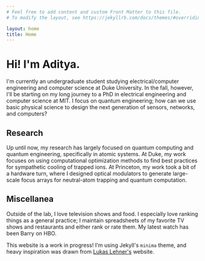 ```yaml
---
# Feel free to add content and custom Front Matter to this file.
# To modify the layout, see https://jekyllrb.com/docs/themes/#overriding-theme-defaults

layout: home
title: Home
---
```


# Hi! I'm Aditya.

I'm currently an undergraduate student studying electrical/computer engineering and computer science at Duke University. In the fall, however, I'll be starting on my long journey to a PhD in electrical engineering and computer science at MIT. I focus on quantum engineering; how can we use basic physical science to design the next generation of sensors, networks, and computers?

## Research

Up until now, my research has largely focused on quantum computing and quantum engineering, specifically in atomic systems. At Duke, my work focuses on using computational optimization methods to find best practices for sympathetic cooling of trapped ions. At Princeton, my work took a bit of a hardware turn, where I designed optical modulators to generate large-scale focus arrays for neutral-atom trapping and quantum computation.

## Miscellanea

Outside of the lab, I love television shows and food. I especially love ranking things as a general practice; I maintain spreadsheets of my favorite TV shows and restaurants and either rank or rate them. My latest watch has been Barry on HBO.

This website is a work in progress! I'm using Jekyll's `minima` theme, and heavy inspiration was drawn from [Lukas Lehner's](https://lukaslehner.github.io) website.

